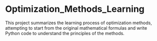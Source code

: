 # Optimization_Methods_Learning
This project summarizes the learning process of optimization methods, attempting to start from the original mathematical formulas and write Python code to understand the principles of the methods.
